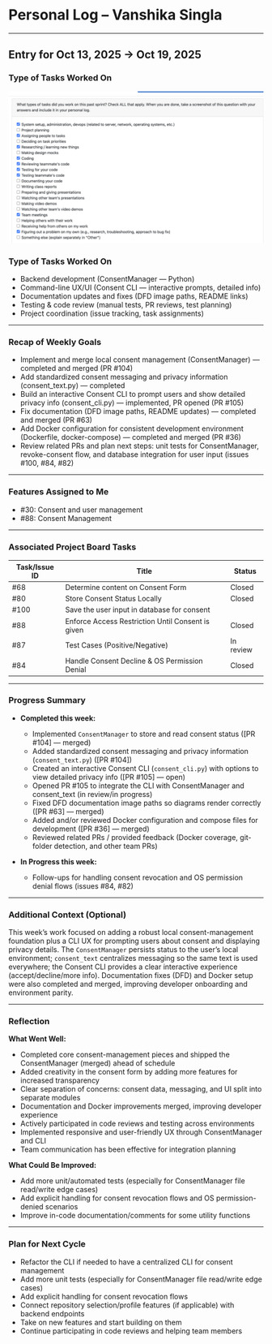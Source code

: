 # Personal Log – Vanshika Singla

---

## Entry for Oct 13, 2025 → Oct 19, 2025

### Type of Tasks Worked On
![Personal Log](../../../screenshots/Vanshika_Week7.png)


### Type of Tasks Worked On
- Backend development (ConsentManager — Python)
- Command-line UX/UI (Consent CLI — interactive prompts, detailed info)
- Documentation updates and fixes (DFD image paths, README links)
- Testing & code review (manual tests, PR reviews, test planning)
- Project coordination (issue tracking, task assignments)

---

### Recap of Weekly Goals
- Implement and merge local consent management (ConsentManager) — completed and merged (PR #104)
- Add standardized consent messaging and privacy information (consent_text.py) — completed
- Build an interactive Consent CLI to prompt users and show detailed privacy info (consent_cli.py) — implemented, PR opened (PR #105)
- Fix documentation (DFD image paths, README updates) — completed and merged (PR #63)
- Add Docker configuration for consistent development environment (Dockerfile, docker-compose) — completed and merged (PR #36)
- Review related PRs and plan next steps: unit tests for ConsentManager, revoke-consent flow, and database integration for user input (issues #100, #84, #82)

---

### Features Assigned to Me
- #30: Consent and user management
- #88: Consent Management

---

### Associated Project Board Tasks
| Task/Issue ID | Title                                            | Status     |
|-------------- |--------------------------------------------------|------------|
| #68           | Determine content on Consent Form                 | Closed     |
| #80           | Store Consent Status Locally                      | Closed     |
| #100          | Save the user input in database for consent       |            |
| #88           | Enforce Access Restriction Until Consent is given | Closed     |
| #87           | Test Cases (Positive/Negative)                    | In review   |
| #84           | Handle Consent Decline & OS Permission Denial     | Closed  |

---

### Progress Summary
- **Completed this week:**
  - Implemented `ConsentManager` to store and read consent status ([PR #104] — merged)
  - Added standardized consent messaging and privacy information (`consent_text.py`) ([PR #104])
  - Created an interactive Consent CLI (`consent_cli.py`) with options to view detailed privacy info ([PR #105] — open)
  - Opened PR #105 to integrate the CLI with ConsentManager and consent_text (in review/in progress)
  - Fixed DFD documentation image paths so diagrams render correctly ([PR #63] — merged)
  - Added and/or reviewed Docker configuration and compose files for development ([PR #36] — merged)
  - Reviewed related PRs / provided feedback (Docker coverage, git-folder detection, and other team PRs)

- **In Progress this week:**
  - Follow-ups for handling consent revocation and OS permission denial flows (issues #84, #82)

---

### Additional Context (Optional)

This week’s work focused on adding a robust local consent-management foundation plus a CLI UX for prompting users about consent and displaying privacy details. The `ConsentManager` persists status to the user’s local environment; `consent_text` centralizes messaging so the same text is used everywhere; the Consent CLI provides a clear interactive experience (accept/decline/more info). Documentation fixes (DFD) and Docker setup were also completed and merged, improving developer onboarding and environment parity.

---

### Reflection
**What Went Well:**
- Completed core consent-management pieces and shipped the ConsentManager (merged) ahead of schedule
- Added creativity in the consent form by adding more features for increased transparency
- Clear separation of concerns: consent data, messaging, and UI split into separate modules
- Documentation and Docker improvements merged, improving developer experience
- Actively participated in code reviews and testing across environments
- Implemented responsive and user-friendly UX through ConsentManager and CLI
- Team communication has been effective for integration planning

**What Could Be Improved:**
- Add more unit/automated tests (especially for ConsentManager file read/write edge cases)
- Add explicit handling for consent revocation flows and OS permission-denied scenarios
- Improve in-code documentation/comments for some utility functions

---

### Plan for Next Cycle
- Refactor the CLI if needed to have a centralized CLI for consent management
- Add more unit tests (especially for ConsentManager file read/write edge cases)
- Add explicit handling for consent revocation flows
- Connect repository selection/profile features (if applicable) with backend endpoints
- Take on new features and start building on them
- Continue participating in code reviews and helping team members
